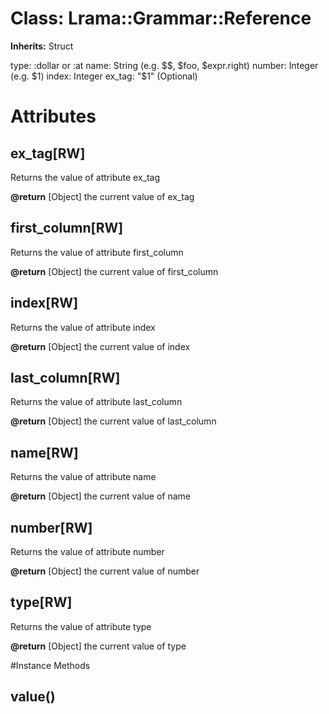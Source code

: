 # Class: Lrama::Grammar::Reference
**Inherits:** Struct
    

type: :dollar or :at name: String (e.g. $$, $foo, $expr.right) number: Integer
(e.g. $1) index: Integer ex_tag: "$<tag>1" (Optional)


# Attributes
## ex_tag[RW] [](#attribute-i-ex_tag)
Returns the value of attribute ex_tag

**@return** [Object] the current value of ex_tag

## first_column[RW] [](#attribute-i-first_column)
Returns the value of attribute first_column

**@return** [Object] the current value of first_column

## index[RW] [](#attribute-i-index)
Returns the value of attribute index

**@return** [Object] the current value of index

## last_column[RW] [](#attribute-i-last_column)
Returns the value of attribute last_column

**@return** [Object] the current value of last_column

## name[RW] [](#attribute-i-name)
Returns the value of attribute name

**@return** [Object] the current value of name

## number[RW] [](#attribute-i-number)
Returns the value of attribute number

**@return** [Object] the current value of number

## type[RW] [](#attribute-i-type)
Returns the value of attribute type

**@return** [Object] the current value of type


#Instance Methods
## value() [](#method-i-value)

